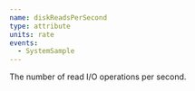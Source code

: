 ```yaml
---
name: diskReadsPerSecond
type: attribute
units: rate
events:
  - SystemSample
---
```


The number of read I/O operations per second.